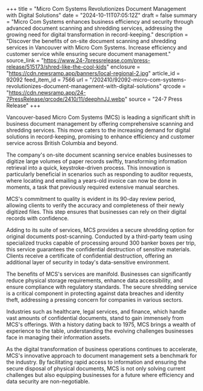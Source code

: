 +++
title = "Micro Com Systems Revolutionizes Document Management with Digital Solutions"
date = "2024-10-11T07:05:12Z"
draft = false
summary = "Micro Com Systems enhances business efficiency and security through advanced document scanning and shredding services, addressing the growing need for digital transformation in record-keeping."
description = "Discover the benefits of on-site document scanning and shredding services in Vancouver with Micro Com Systems. Increase efficiency and customer service while ensuring secure document management."
source_link = "https://www.24-7pressrelease.com/press-release/515173/shred-like-the-cool-kids"
enclosure = "https://cdn.newsramp.app/banners/local-regional-2.jpg"
article_id = 92092
feed_item_id = 7566
url = "/202410/92092-micro-com-systems-revolutionizes-document-management-with-digital-solutions"
qrcode = "https://cdn.newsramp.app/24-7PressRelease/qrcode/2410/11/deephnJJ.webp"
source = "24-7 Press Release"
+++

<p>Vancouver-based Micro Com Systems (MCS) is leading a significant shift in business document management by offering comprehensive scanning and shredding services. This move caters to the increasing demand for digital solutions in record-keeping, promising to enhance efficiency and customer service across British Columbia and beyond.</p><p>The company's on-site document scanning service enables businesses to digitize large volumes of paper records swiftly, transforming information retrieval into a quick, keystroke-driven process. This innovation is particularly beneficial in scenarios such as responding to auditor requests, where locating and emailing a years-old invoice can now be done in moments, a task that previously required extensive manual searches.</p><p>MCS's commitment to quality is evident in its 90-day review period, allowing clients to verify the accuracy and completeness of their newly digitized files. This step ensures that businesses can rely on their digital records with confidence.</p><p>Adding to its suite of services, MCS provides a secure shredding option for original documents post-scanning. Conducted by a third-party team using specialized trucks capable of processing around 300 banker boxes per trip, this service guarantees the confidential destruction of sensitive materials. Clients receive a certificate of confidential destruction, offering an additional layer of security in today's data-sensitive environment.</p><p>The benefits of MCS's services are manifold. Businesses can significantly reduce physical storage requirements, enhance data accessibility, and ensure compliance with regulatory standards. The secure shredding service is a critical component in protecting against data breaches and identity theft, addressing a pressing concern for companies in various sectors.</p><p>Industries such as healthcare, legal services, and finance, which handle vast amounts of confidential documents, stand to gain immensely from MCS's offerings. With a history dating back to 1975, MCS brings a wealth of experience to the table, understanding the evolving challenges businesses face in managing their information assets.</p><p>As the digital transformation of business operations continues to accelerate, MCS's innovative approach to document management sets a benchmark for the industry. By facilitating rapid access to information and ensuring the secure disposal of physical documents, MCS is not only solving current challenges but also equipping businesses for a future where efficiency and data security are non-negotiable.</p>